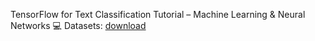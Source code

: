 


TensorFlow for Text Classification Tutorial – Machine Learning & Neural Networks
💻 Datasets: [download](https://drive.google.com/drive/folders/1YnxDqNIqM2Xr1Dlgv5pYsE6dYJ9MGxcM)

